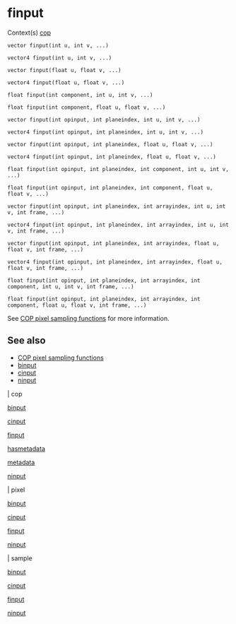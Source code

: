 # finput

Context(s)
[cop](../contexts/cop.html)

`vector finput(int u, int v, ...)`

`vector4 finput(int u, int v, ...)`

`vector finput(float u, float v, ...)`

`vector4 finput(float u, float v, ...)`

`float finput(int component, int u, int v, ...)`

`float finput(int component, float u, float v, ...)`

`vector finput(int opinput, int planeindex, int u, int v, ...)`

`vector4 finput(int opinput, int planeindex, int u, int v, ...)`

`vector finput(int opinput, int planeindex, float u, float v, ...)`

`vector4 finput(int opinput, int planeindex, float u, float v, ...)`

`float finput(int opinput, int planeindex, int component, int u, int v, ...)`

`float finput(int opinput, int planeindex, int component, float u, float v, ...)`

`vector finput(int opinput, int planeindex, int arrayindex, int u, int v, int frame, ...)`

`vector4 finput(int opinput, int planeindex, int arrayindex, int u, int v, int frame, ...)`

`vector finput(int opinput, int planeindex, int arrayindex, float u, float v, int frame, ...)`

`vector4 finput(int opinput, int planeindex, int arrayindex, float u, float v, int frame, ...)`

`float finput(int opinput, int planeindex, int arrayindex, int component, int u, int v, int frame, ...)`

`float finput(int opinput, int planeindex, int arrayindex, int component, float u, float v, int frame, ...)`

See [COP pixel sampling functions](../cop_sample_suite.html) for more information.

## See also

- [COP pixel sampling functions](../cop_sample_suite.html)
- [binput](binput.html)
- [cinput](cinput.html)
- [ninput](ninput.html)

|
cop

[binput](binput.html)

[cinput](cinput.html)

[finput](finput.html)

[hasmetadata](hasmetadata.html)

[metadata](metadata.html)

[ninput](ninput.html)

|
pixel

[binput](binput.html)

[cinput](cinput.html)

[finput](finput.html)

[ninput](ninput.html)

|
sample

[binput](binput.html)

[cinput](cinput.html)

[finput](finput.html)

[ninput](ninput.html)
